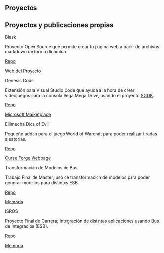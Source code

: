 <section class="hero">
  <div class="hero-body">
    <div class="container">
      <h1 class="title">
        Proyectos
      </h1>
      <h2 class="subtitle">
        Proyectos y publicaciones propias
      </h2>
    </div>
  </div>
</section>

<div class="article">
<div class="card">
  <div class="card-content">
    <p class="title">
      Blask
    </p>
    <p class="subtitle">
      Proyecto Open Source que permite crear tu pagina web a partir de archivos markdown de forma din&aacute;mica.
    </p>
  </div>
  <footer class="card-footer">
        <p class="card-footer-item">
            <span><a href="https://github.com/zerasul/blask">Repo</a></span>
        </p>
        <p class="card-footer-item">
            <span><a href="https://getblask.com">Web del Proyecto</a></span>
        </p>
     </footer>
</div>

 <div class="article">
  <div class="card">
  <div class="card-content">
    <p class="title">
      Genesis Code
    </p>
    <p class="subtitle">
      Extensi&oacute;n para Visual Studio Code que ayuda a la hora de crear videojuegos para la consola Sega Mega Drive, usando el proyecto <a href="https://github.com/Stephane-D/SGDK">SGDK</a>.
    </p>
    </div>
     <footer class="card-footer">
        <p class="card-footer-item">
            <span><a href="https://github.com/zerasul/genesis-code">Repo</a></span>
        </p>
        <p class="card-footer-item">
             <span><a href="https://marketplace.visualstudio.com/items?itemName=zerasul.genesis-code">Microsoft Marketplace</a></span>
        </p>
     </footer>
  </div>
  </div>

  <div class="article">
  <div class="card">
  <div class="card-content">
    <p class="title">
      Ellimecha Dice of Evil
    </p>
    <p class="subtitle">
      Peque&ntilde;o addon para el juego World of Warcraft para poder realizar tiradas aleatorias.
    </p>
    </div>
     <footer class="card-footer">
        <p class="card-footer-item">
            <span><a href="https://github.com/zerasul/ellidice">Repo</a></span>
        </p>
        <p class="card-footer-item">
             <span><a href="https://www.curseforge.com/wow/addons/ellimecha-dice-of-evil">Curse Forge Webpage</a></span>
        </p>
     </footer>
  </div>
  </div>
  <div class="article">
  <div class="card">
  <div class="card-content">
    <p class="title">
      Transformaci&oacute;n de Modelos de Bus
    </p>
    <p class="subtitle">
      Trabajo Final de Master; uso de transformaci&oacute;n de modelos para poder generar modelos para distintos ESB.
    </p>
    </div>
     <footer class="card-footer">
        <p class="card-footer-item">
            <span><a href="https://github.com/zerasul/BPMN2ESB">Repo</a></span>
        </p>
        <p class="card-footer-item">
             <span><a href="static/memoriatfm.pdf">Memoria</a></span>
        </p>
     </footer>
  </div>
  </div>
  <div class="article">
  <div class="card">
  <div class="card-content">
    <p class="title">
      ISROS
    </p>
    <p class="subtitle">
      Proyecto Final de Carrera; Integraci&oacute;n de distintas aplicaciones usando Bus de Integraci&oacute;n (ESB).
    </p>
    </div>
     <footer class="card-footer">
        <p class="card-footer-item">
            <span><a href="https://github.com/zerasul/isros">Repo</a></span>
        </p>
        <p class="card-footer-item">
             <span><a href="https://github.com/zerasul/isros/blob/master/Integracion%20de%20sistemas%20de%20informacion%20-%20Victor%20Suarez%20Garcia.pdf">Memoria</a></span>
        </p>
     </footer>
  </div>
  </div>